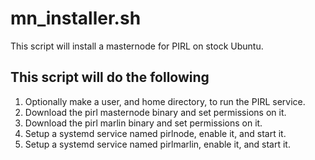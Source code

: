 # mn_installer.sh
This script will install a masternode for PIRL on stock Ubuntu.

## This script will do the following
1. Optionally make a user, and home directory, to run the PIRL service.
2. Download the pirl masternode binary and set permissions on it.
3. Download the pirl marlin binary and set permissions on it.
3. Setup a systemd service named pirlnode, enable it, and start it.
4. Setup a systemd service named pirlmarlin, enable it, and start it.
